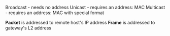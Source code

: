 Broadcast - needs no address
Unicast - requires an address: MAC
Multicast - requires an address: MAC with special format

**Packet** is addressed to remote host's IP address
**Frame** is addressed to gateway's L2 address